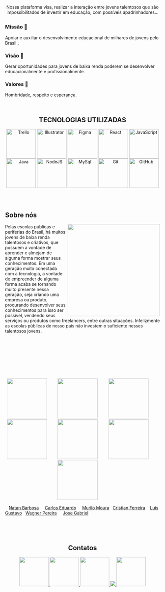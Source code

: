 <img src=""/>
  



  
   <div align="center">
  <p> Nossa plataforma visa, realizar a interação entre jovens talentosos que são impossibilitados de investir em educação, com possíveis apadrinhadores...</p>
</div>

##

<div>
     <h3>Missão 🚀</h3>
     <p>Apoiar e auxiliar o desenvolvimento educacional de milhares de jovens pelo Brasil .  </p>
  </div>
  
  <div>
     <h3>Visão 👀</h3>
     <p>Gerar oportunidades para jovens de baixa renda poderem se desenvolver educacionalmente e profissionalmente.</p>
  </div>
  
  <div>
     <h3>Valores 🤝</h3>
     <p>Hombridade, respeito e esperança.</p>
  </div>
  
  <br>
 
  <div>
 <h2 align="center">TECNOLOGIAS UTILIZADAS  </h2>
   <div align="center">
 <img align="center" alt="Trello" height="96" src="https://img.icons8.com/color/96/000000/trello.png">
 <img align="center" alt="Illustrator" height="96" src="https://img.icons8.com/color/96/000000/adobe-illustrator--v1.png">
 <img align="center" alt="Figma" height="96" src="https://img.icons8.com/color/96/000000/figma--v1.png" />    
 <img align="center" alt="React" height="96" src="https://img.icons8.com/plasticine/100/000000/react.png">
 <img align="center" alt="JavaScript" height="96" src="https://img.icons8.com/fluency/96/000000/javascript.png">
 <img align="center" alt="Java" height="96" src="https://img.icons8.com/color/96/000000/java-coffee-cup-logo--v1.png">
 <img align="center" alt="NodeJS" height="96" src="https://img.icons8.com/color/96/000000/nodejs.png">
  <img align="center" alt="MySql" height="96" src="https://img.icons8.com/color/96/000000/mysql-logo.png">
  <img align="center" alt="Git" height="96" src="https://img.icons8.com/color/96/000000/git.png">
  <img align="center" alt="GitHub" height="96" src="https://img.icons8.com/fluency/96/000000/github.png">
  </div>
  
  ##
  <br>
  
  <h2 align="height">Sobre nós </h2>
<img align="right" src="https://user-images.githubusercontent.com/99449971/174558939-e09ea819-d1b6-4038-93f0-67f86f19839a.png"
 height="300px"> 

<div> 
  <p>Pelas escolas públicas e periferias do Brasil, há muitos jovens de baixa renda talentosos e criativos, que possuem a vontade de aprender e almejam de alguma forma mostrar seus conhecimentos. Em uma geração muito conectada com a tecnologia, a vontade de empreender de alguma forma acaba se tornando muito presente nessa geração, seja criando uma empresa ou produto, procurando desenvolver seus conhecimentos para isso ser possível, vendendo seus serviços ou produtos como freelancers, entre outras situações.
Infelizmente as escolas públicas de nosso país não investem o suficiente nesses talentosos jovens. 
</p>
  </div> 
  
  <br>
  <br>
    <br>
    <br>
  <br>
  <br>

  ##
  
  <div align="center">
   <a href="https://github.com/NatanBarbosa" target="_blank"><img src="https://user-images.githubusercontent.com/99449971/177195916-79b278c5-8214-4074-bc48-881cad235ae5.jpg" height="130" target="_blank"></a>&nbsp;&nbsp;&nbsp;&nbsp;&nbsp;&nbsp;&nbsp;&nbsp;
  <a href="https://github.com/carlos15eduardo" target="_blank"><img src="https://user-images.githubusercontent.com/99449971/177195803-fa678a08-72f2-4c73-b083-2e9520e64645.jpg" height="130" target="_blank"></a>&nbsp;&nbsp;&nbsp;&nbsp;&nbsp;&nbsp;&nbsp;&nbsp;
 <a href="https://github.com/MuriloMoura94" target="_blank"><img src="https://user-images.githubusercontent.com/99449971/177196183-883c0184-e3b5-443d-9ccd-4ccb2f200b03.jpg" height="130"></a>&nbsp;&nbsp;&nbsp;&nbsp;&nbsp;&nbsp;&nbsp;&nbsp;
 <a href="https://github.com/Cristian-Ferre" target="_blank"><img src="https://user-images.githubusercontent.com/99449971/177196086-c44d4fb7-38a7-410c-bc47-eb4a3e9e5cbd.jpg" height="130" target="_blank"></a>&nbsp;&nbsp;&nbsp;&nbsp;&nbsp;&nbsp;&nbsp;&nbsp;
 <a href="https://github.com/GuReis01" target="_blank"><img src="https://user-images.githubusercontent.com/99449971/177196113-812cf190-02c7-44fc-bcd9-838a84586d9e.jpg" height="130" target="_blank"></a>&nbsp;&nbsp;&nbsp;&nbsp;&nbsp;&nbsp;&nbsp;&nbsp;
  <a href="https://github.com/wagnerpereiradev" target="_blank"><img src="https://user-images.githubusercontent.com/99449971/177196140-e83ebfa2-f814-48fa-8b4d-88dccf6c0448.jpg" height="130" target="_blank"></a>&nbsp;&nbsp;&nbsp;&nbsp;&nbsp;&nbsp;&nbsp;&nbsp;
<a href="https://github.com/JGabrielRodrigues" target="_blank"><img src="https://user-images.githubusercontent.com/99449971/177196096-19b58d04-35fc-4b33-9080-05a395bf2618.jpg" height="130" target="_blank"></a>&nbsp;&nbsp;&nbsp;&nbsp;&nbsp;&nbsp;&nbsp;&nbsp;

  </div>
  
&nbsp;&nbsp;&nbsp;<a href="https://linktr.ee/natan_barbosa">Natan Barbosa</a>&nbsp;&nbsp;&nbsp;&nbsp;&nbsp;<a href="https://linktr.ee/carlose15">Carlos Eduardo</a>&nbsp;&nbsp;&nbsp;&nbsp;&nbsp;<a href="https://linktr.ee/murilo_moura">Murilo Moura</a>&nbsp;&nbsp;&nbsp;<a href="https://linktr.ee/cristian.ferreira">Cristian Ferreira</a>&nbsp;&nbsp;&nbsp;&nbsp;<a href="https://linktr.ee/luisgustavoreisdev">Luis Gustavo</a>&nbsp;&nbsp;&nbsp;<a href="https://linktr.ee/wagnerpereira9">Wagner Pereira</a>&nbsp;&nbsp;&nbsp;&nbsp;&nbsp;<a href="https://linktr.ee/gabrielrsantana">Jose Gabriel</a>
  
  ##
  
  <br>
  <br>
  
  <div align="center">
  <h2>Contatos</h2>
  <a href="https://www.instagram.com/apadrinhe.me/" target="_blank"><img src="https://img.icons8.com/fluency/96/000000/instagram-new.png" height="95">
    <a href="apadrinhe.me@gmail.com" alt="Gmail"><img src="https://img.icons8.com/color/96/000000/gmail--v1.png" height="95">
    <a href="https://www.linkedin.com/company/81792159/admin/" alt="Linkedin"><img src="https://img.icons8.com/color/96/000000/linkedin-circled--v1.png" height="95">
    <a href="https://www.youtube.com/channel/UCD6BXrobFoeA4vKsi6RyIFA?sub_confirmation=1" alt="Youtube"><img src="https://img.icons8.com/color/96/000000/youtube-play.png"/>
    <a href="https://www.twitch.tv/apadrinhe_me" alt="Twitch"><img src="https://img.icons8.com/color/96/000000/twitch--v1.png" height="95">  
      </div> 
